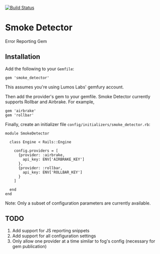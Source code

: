 [![Build Status](https://travis-ci.org/lumoslabs/smoke_detector.png)](https://travis-ci.org/lumoslabs/smoke_detector)

Smoke Detector
=============

Error Reporting Gem


Installation
-------------

Add the following to your `Gemfile`:
```
gem 'smoke_detector'
```
This assumes you're using Lumos Labs' gemfury account.

Then add the provider's gem to your gemfile. Smoke Detector currently supports Rollbar and Airbrake. For example,
```
gem 'airbrake'
gem 'rollbar'
```

Finally, create an initializer file `config/initializers/smoke_detector.rb`:
```
module SmokeDetector

  class Engine < Rails::Engine

    config.providers = [
      {provider: :airbrake,
        api_key: ENV['AIRBRAKE_KEY']
      },
      {provider: :rollbar,
        api_key: ENV['ROLLBAR_KEY']
      }
    ]

  end
end
```
Note: Only a subset of configuration parameters are currently available.


TODO
----

1. Add support for JS reporting snippets
2. Add support for all configuration settings
3. Only allow one provider at a time similar to fog's config (necessary for gem publication)
